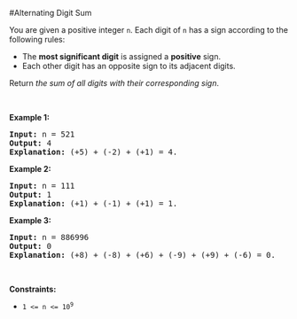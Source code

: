 #Alternating Digit Sum
<p>You are given a positive integer <code>n</code>. Each digit of <code>n</code> has a sign according to the following rules:</p>
<ul>
<li>The <strong>most significant digit</strong> is assigned a <strong>positive</strong> sign.</li>
<li>Each other digit has an opposite sign to its adjacent digits.</li>
</ul>
<p>Return <em>the sum of all digits with their corresponding sign</em>.</p>
<p> </p>
<p><strong class="example">Example 1:</strong></p>
<pre><strong>Input:</strong> n = 521
<strong>Output:</strong> 4
<strong>Explanation:</strong> (+5) + (-2) + (+1) = 4.
</pre>
<p><strong class="example">Example 2:</strong></p>
<pre><strong>Input:</strong> n = 111
<strong>Output:</strong> 1
<strong>Explanation:</strong> (+1) + (-1) + (+1) = 1.
</pre>
<p><strong class="example">Example 3:</strong></p>
<pre><strong>Input:</strong> n = 886996
<strong>Output:</strong> 0
<strong>Explanation:</strong> (+8) + (-8) + (+6) + (-9) + (+9) + (-6) = 0.
</pre>
<p> </p>
<p><strong>Constraints:</strong></p>
<ul>
<li><code>1 &lt;= n &lt;= 10<sup>9</sup></code></li>
</ul>
<p> </p>
<style type="text/css">.spoilerbutton {display:block; border:dashed; padding: 0px 0px; margin:10px 0px; font-size:150%; font-weight: bold; color:#000000; background-color:cyan; outline:0; 
}
.spoiler {overflow:hidden;}
.spoiler &gt; div {-webkit-transition: all 0s ease;-moz-transition: margin 0s ease;-o-transition: all 0s ease;transition: margin 0s ease;}
.spoilerbutton[value=&quot;Show Message&quot;] + .spoiler &gt; div {margin-top:-500%;}
.spoilerbutton[value=&quot;Hide Message&quot;] + .spoiler {padding:5px;}
</style>
